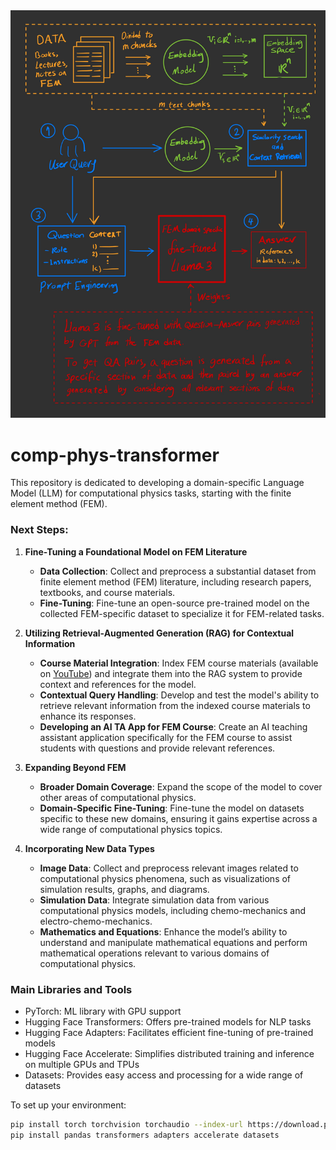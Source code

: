<img src="docs/Framework.jpg" width="600">

# comp-phys-transformer
 This repository is dedicated to developing a domain-specific Language Model (LLM) for computational physics tasks, starting with the finite element method (FEM).

### Next Steps:

1. **Fine-Tuning a Foundational Model on FEM Literature**
    - **Data Collection**: Collect and preprocess a substantial dataset from finite element method (FEM) literature, including research papers, textbooks, and course materials.
    - **Fine-Tuning**: Fine-tune an open-source pre-trained model on the collected FEM-specific dataset to specialize it for FEM-related tasks.

2. **Utilizing Retrieval-Augmented Generation (RAG) for Contextual Information**
    - **Course Material Integration**: Index FEM course materials (available on [YouTube](https://youtube.com/playlist?list=PLJhG_d-Sp_JHKVRhfTgDqbic_4MHpltXZ)) and integrate them into the RAG system to provide context and references for the model.
    - **Contextual Query Handling**: Develop and test the model's ability to retrieve relevant information from the indexed course materials to enhance its responses.
    - **Developing an AI TA App for FEM Course**: Create an AI teaching assistant application specifically for the FEM course to assist students with questions and provide relevant references.

3. **Expanding Beyond FEM**
    - **Broader Domain Coverage**: Expand the scope of the model to cover other areas of computational physics.
    - **Domain-Specific Fine-Tuning**: Fine-tune the model on datasets specific to these new domains, ensuring it gains expertise across a wide range of computational physics topics.

4. **Incorporating New Data Types**
    - **Image Data**: Collect and preprocess relevant images related to computational physics phenomena, such as visualizations of simulation results, graphs, and diagrams.
    - **Simulation Data**: Integrate simulation data from various computational physics models, including chemo-mechanics and electro-chemo-mechanics.
    - **Mathematics and Equations**: Enhance the model’s ability to understand and manipulate mathematical equations and perform mathematical operations relevant to various domains of computational physics.

### Main Libraries and Tools
- PyTorch: ML library with GPU support
- Hugging Face Transformers: Offers pre-trained models for NLP tasks
- Hugging Face Adapters: Facilitates efficient fine-tuning of pre-trained models
- Hugging Face Accelerate: Simplifies distributed training and inference on multiple GPUs and TPUs
- Datasets: Provides easy access and processing for a wide range of datasets

To set up your environment:
```bash
pip install torch torchvision torchaudio --index-url https://download.pytorch.org/whl/cu117
pip install pandas transformers adapters accelerate datasets
```



